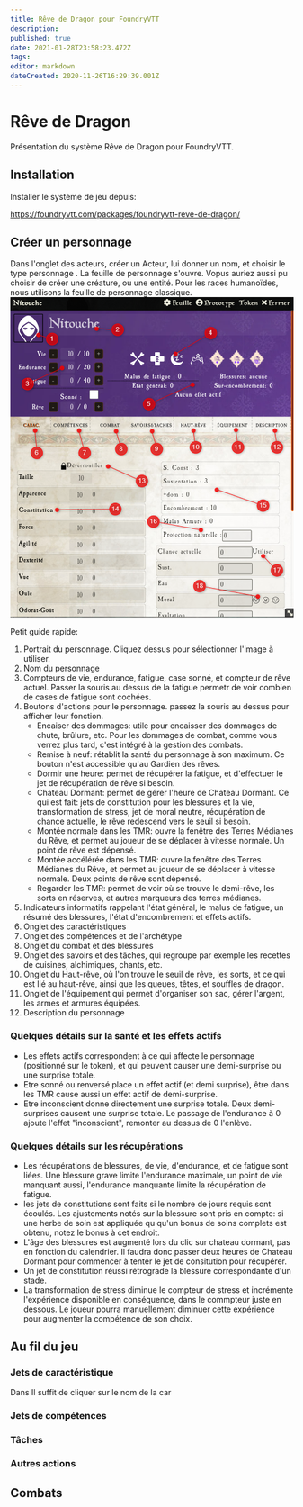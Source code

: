 ```yaml
---
title: Rêve de Dragon pour FoundryVTT
description: 
published: true
date: 2021-01-28T23:58:23.472Z
tags: 
editor: markdown
dateCreated: 2020-11-26T16:29:39.001Z
---
```


# Rêve de Dragon
Présentation du système Rêve de Dragon pour FoundryVTT.

## Installation
Installer le système de jeu depuis:

https://foundryvtt.com/packages/foundryvtt-reve-de-dragon/


## Créer un personnage
Dans l'onglet des  acteurs, créer un Acteur, lui donner un nom, et choisir le type personnage . La feuille de personnage s'ouvre. Vopus auriez aussi pu choisir de créer une créature, ou une entité. Pour les races humanoïdes, nous utilisons la feuille de personnage classique.
![feuille_personnage.png](/images/reve-de-dragon/feuille_personnage.png)

Petit guide rapide:
1. Portrait du personnage. Cliquez dessus pour sélectionner l'image à utiliser.
1. Nom du personnage
1. Compteurs de vie, endurance, fatigue, case sonné, et compteur de rêve actuel. Passer la souris au dessus de la fatigue permetr de voir combien de cases de fatigue sont cochées.
1. Boutons d'actions pour le personnage. passez la souris au dessus pour afficher leur fonction.
	- Encaiser des dommages: utile pour encaisser des dommages de chute, brûlure, etc. Pour les dommages de combat, comme vous verrez plus tard, c'est intégré à la gestion des combats.
	- Remise à neuf: rétablit la santé du personnage à son maximum. Ce bouton n'est accessible qu'au Gardien des rêves.
	- Dormir une heure: permet de récupérer la fatigue, et d'effectuer le jet de récupération de rêve si besoin.
	- Chateau Dormant: permet de gérer l'heure de Chateau Dormant. Ce qui est fait: jets de constitution pour les blessures et la vie, transformation de stress, jet de moral neutre, récupération de chance actuelle, le rêve redescend vers le seuil si besoin.
	- Montée normale dans les TMR: ouvre la fenêtre des Terres Médianes du Rêve, et permet au joueur de se déplacer à vitesse normale. Un point de rêve est dépensé.
	- Montée accélérée dans les TMR: ouvre la fenêtre des Terres Médianes du Rêve, et permet au joueur de se déplacer à vitesse normale. Deux points de rêve sont dépensé.
	- Regarder les TMR: permet de voir où se trouve le demi-rêve, les sorts en réserves, et autres marqueurs des terres médianes.
1. Indicateurs informatifs rappelant l'état général, le malus de fatigue, un résumé des blessures, l'état d'encombrement et effets actifs.
1. Onglet des caractéristiques
1. Onglet des compétences et de l'archétype
1. Onglet du combat et des blessures
1. Onglet des savoirs et des tâches, qui regroupe par exemple les recettes de cuisines, alchimiques, chants, etc.
1. Onglet du Haut-rêve, où l'on trouve le seuil de rêve, les sorts, et ce qui est lié au haut-rêve, ainsi que les queues, têtes, et souffles de dragon.
1. Onglet de l'équipement qui permet d'organiser son sac, gérer l'argent, les armes et armures équipées.
1. Description du personnage

### Quelques détails sur la santé et les effets actifs

* Les effets actifs correspondent à ce qui affecte le personnage (positionné sur le token), et qui peuvent causer une demi-surprise ou une surprise totale.
* Etre sonné ou renversé place un effet actif (et demi surprise), être dans les TMR cause aussi un effet actif de demi-surprise.
* Etre inconscient donne directement une surprise totale. Deux demi-surprises causent une surprise totale. Le passage de l'endurance à 0 ajoute l'effet "inconscient", remonter au dessus de 0 l'enlève.

### Quelques détails sur les récupérations
* Les récupérations de blessures, de vie, d'endurance, et de fatigue sont liées. Une blessure grave limite l'endurance maximale, un point de vie manquant aussi, l'endurance manquante limite la récupération de fatigue.
* les jets de constitutions sont faits si le nombre de jours requis sont écoulés. Les ajustements notés sur la blessure sont pris en compte: si une herbe de soin est appliquée qu qu'un bonus de soins complets est obtenu, notez le bonus à cet endroit.
* L'âge des blessures est augmenté lors du clic sur chateau dormant, pas en fonction du calendrier. Il faudra donc passer deux heures de Chateau Dormant pour commencer à tenter le jet de consitution pour récupérer.
* Un jet de constitution réussi rétrograde la blessure correspondante d'un stade.
* La transformation de stress diminue le compteur de stress et incrémente l'expérience disponible en conséquence, dans le commpteur juste en dessous. Le joueur pourra manuellement diminuer cette expérience pour augmenter la compétence de son choix.


## Au fil du jeu


### Jets de caractéristique
Dans Il suffit de cliquer sur le nom de la car

### Jets de compétences

### Tâches

### Autres actions

## Combats


